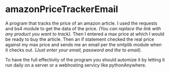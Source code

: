 # amazonPriceTrackerEmail
A program that tracks the price of an amazon article. I used the requests and bs4 module to get the data of the price. *(You can replace the link with any product you want to track)*. Then I entered a max price at which I would be ready to buy the article. Then an if statement checked the real price against my max price and sends me an email per the smtplib module when it checks out. *(Just enter your email, password and the to email)*.

To have the full effectivity of the program you should automize it by letting it run daily on a server or a webhosting servicy like pythonAnywhere.
